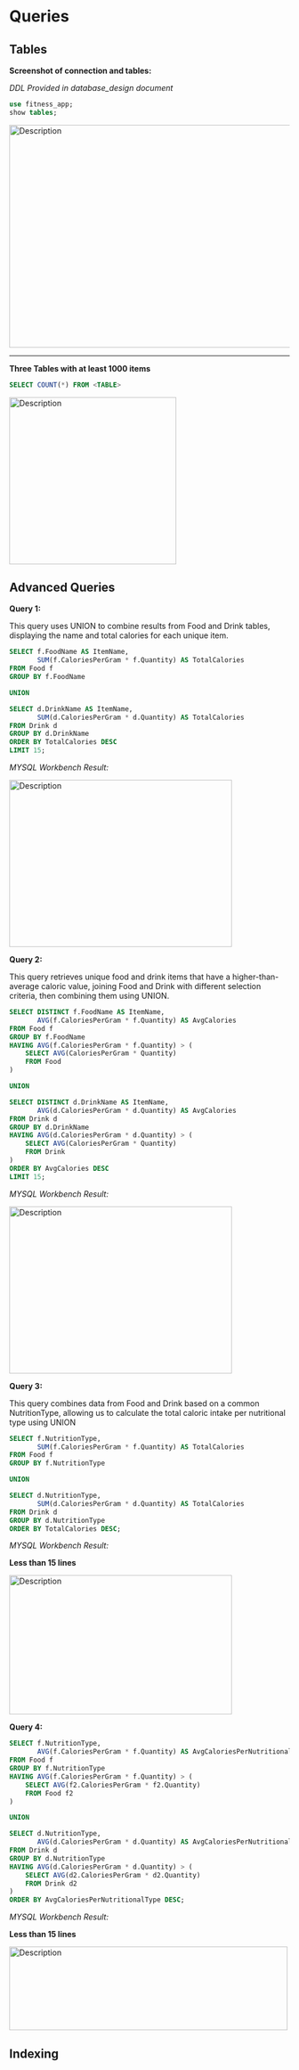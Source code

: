 # Queries

## Tables

**Screenshot of connection and tables:**

*DDL Provided in database_design document*
```SQL
use fitness_app;
show tables;
```
<img src="images/Tables.png" alt="Description" width="700" height="400">

---

**Three Tables with at least 1000 items**
```SQL 
SELECT COUNT(*) FROM <TABLE>
```
<img src="images/Count.png" alt="Description" width="300" height="300">

## Advanced Queries

**Query 1:**

This query uses UNION to combine results from Food and Drink tables, displaying the name and total calories for each unique item.
```SQL
SELECT f.FoodName AS ItemName,
       SUM(f.CaloriesPerGram * f.Quantity) AS TotalCalories
FROM Food f
GROUP BY f.FoodName

UNION

SELECT d.DrinkName AS ItemName,
       SUM(d.CaloriesPerGram * d.Quantity) AS TotalCalories
FROM Drink d
GROUP BY d.DrinkName
ORDER BY TotalCalories DESC
LIMIT 15;
```
*MYSQL Workbench Result:*

<img src="images/Query 1.png" alt="Description" width="400" height="300">

**Query 2:**

This query retrieves unique food and drink items that have a higher-than-average caloric value, joining Food and Drink with different selection criteria, then combining them using UNION.

```SQL
SELECT DISTINCT f.FoodName AS ItemName, 
       AVG(f.CaloriesPerGram * f.Quantity) AS AvgCalories
FROM Food f
GROUP BY f.FoodName
HAVING AVG(f.CaloriesPerGram * f.Quantity) > (
    SELECT AVG(CaloriesPerGram * Quantity) 
    FROM Food
)

UNION

SELECT DISTINCT d.DrinkName AS ItemName, 
       AVG(d.CaloriesPerGram * d.Quantity) AS AvgCalories
FROM Drink d
GROUP BY d.DrinkName
HAVING AVG(d.CaloriesPerGram * d.Quantity) > (
    SELECT AVG(CaloriesPerGram * Quantity) 
    FROM Drink
)
ORDER BY AvgCalories DESC
LIMIT 15;
```
*MYSQL Workbench Result:*

<img src="images/Query 2.png" alt="Description" width="400" height="300">


**Query 3:**

This query combines data from Food and Drink based on a common NutritionType, allowing us to calculate the total caloric intake per nutritional type using UNION

```SQL
SELECT f.NutritionType, 
       SUM(f.CaloriesPerGram * f.Quantity) AS TotalCalories
FROM Food f
GROUP BY f.NutritionType

UNION

SELECT d.NutritionType, 
       SUM(d.CaloriesPerGram * d.Quantity) AS TotalCalories
FROM Drink d
GROUP BY d.NutritionType
ORDER BY TotalCalories DESC;
```
*MYSQL Workbench Result:* 

**Less than 15 lines**

<img src="images/Query 3.png" alt="Description" width="400" height="250">

**Query 4:**

```SQL
SELECT f.NutritionType, 
       AVG(f.CaloriesPerGram * f.Quantity) AS AvgCaloriesPerNutritionalType
FROM Food f
GROUP BY f.NutritionType
HAVING AVG(f.CaloriesPerGram * f.Quantity) > (
    SELECT AVG(f2.CaloriesPerGram * f2.Quantity)
    FROM Food f2
)

UNION

SELECT d.NutritionType, 
       AVG(d.CaloriesPerGram * d.Quantity) AS AvgCaloriesPerNutritionalType
FROM Drink d
GROUP BY d.NutritionType
HAVING AVG(d.CaloriesPerGram * d.Quantity) > (
    SELECT AVG(d2.CaloriesPerGram * d2.Quantity)
    FROM Drink d2
)
ORDER BY AvgCaloriesPerNutritionalType DESC;
```
*MYSQL Workbench Result:* 

**Less than 15 lines**

<img src="images/Query 4.png" alt="Description" width="500" height="150">

## Indexing